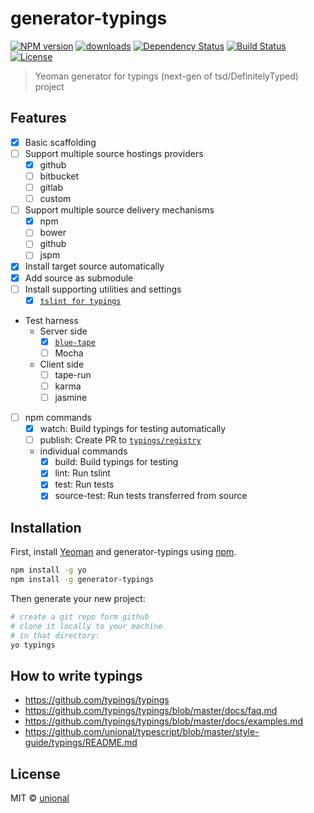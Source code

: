 # generator-typings

[![NPM version][npm-image]][npm-url]
[![downloads][downloads-image]][downloads-url]
[![Dependency Status][daviddm-image]][daviddm-url]
[![Build Status][travis-image]][travis-url] [![License][license-image]][license-url]

> Yeoman generator for typings (next-gen of tsd/DefinitelyTyped) project

## Features
* [x] Basic scaffolding
* [ ] Support multiple source hostings providers
  * [x] github
  * [ ] bitbucket
  * [ ] gitlab
  * [ ] custom
* [ ] Support multiple source delivery mechanisms
  * [x] npm
  * [ ] bower
  * [ ] github
  * [ ] jspm
* [x] Install target source automatically
* [x] Add source as submodule
* [ ] Install supporting utilities and settings
  * [x] [`tslint for typings`](https://github.com/typings/tslint-config-typings)
* Test harness
  - Server side
    - [x] [`blue-tape`](https://www.npmjs.com/package/blue-tape)
    - [ ] Mocha
  - Client side
    - [ ] tape-run
    - [ ] karma
    - [ ] jasmine
* [ ] npm commands
  * [x] watch: Build typings for testing automatically
  * [ ] publish: Create PR to [`typings/registry`](https://github.com/typings/registry)
  * individual commands
    * [x] build: Build typings for testing
    * [x] lint: Run tslint
    * [x] test: Run tests
    * [x] source-test: Run tests transferred from source

## Installation
First, install [Yeoman](http://yeoman.io) and generator-typings using [npm](https://www.npmjs.com/).

```sh
npm install -g yo
npm install -g generator-typings
```

Then generate your new project:

```sh
# create a git repo form github
# clone it locally to your machine
# in that directory:
yo typings
```

## How to write typings
- https://github.com/typings/typings
- https://github.com/typings/typings/blob/master/docs/faq.md
- https://github.com/typings/typings/blob/master/docs/examples.md
- https://github.com/unional/typescript/blob/master/style-guide/typings/README.md

## License
MIT © [unional](https://github.com/unional)


[npm-image]: https://badge.fury.io/js/generator-typings.svg
[npm-url]: https://npmjs.org/package/generator-typings
[downloads-image]: https://img.shields.io/npm/dm/generator-typings.svg?style=flat
[downloads-url]: https://npmjs.org/package/generator-typings
[travis-image]: https://travis-ci.org/typings/generator-typings.svg?branch=master
[travis-url]: https://travis-ci.org/typings/generator-typings
[daviddm-image]: https://david-dm.org/typings/generator-typings.svg?theme=shields.io
[daviddm-url]: https://david-dm.org/typings/generator-typings
[license-image]: http://img.shields.io/:license-mit-blue.svg?style=flat-square
[license-url]: http://unional.mit-license.org
